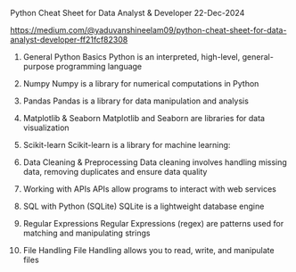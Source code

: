 Python Cheat Sheet for Data Analyst & Developer
22-Dec-2024

https://medium.com/@yaduvanshineelam09/python-cheat-sheet-for-data-analyst-developer-ff21fcf82308

1. General Python Basics
Python is an interpreted, high-level, general-purpose programming language

2. Numpy
Numpy is a library for numerical computations in Python

3. Pandas
Pandas is a library for data manipulation and analysis

4. Matplotlib & Seaborn
Matplotlib and Seaborn are libraries for data visualization

5. Scikit-learn
Scikit-learn is a library for machine learning:

6. Data Cleaning & Preprocessing
Data cleaning involves handling missing data, removing duplicates and ensure data quality

7. Working with APIs
APIs allow programs to interact with web services

8. SQL with Python (SQLite)
SQLite is a lightweight database engine

9. Regular Expressions
Regular Expressions (regex) are patterns used for matching and manipulating strings

10. File Handling
File Handling allows you to read, write, and manipulate files